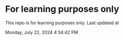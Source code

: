 # For learning purposes only
This repo is for learning purposes only.
Last updated at

Monday, July 22, 2024 4:34:42 PM

